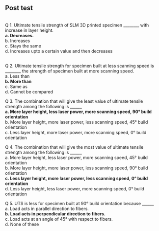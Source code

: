 ## Post test
<br>
Q 1. Ultimate tensile strength of SLM 3D printed specimen ________ with increase in layer height. <br>
<b>a. Decreases.</b><br>
b. Increases<br>
c. Stays the same<br>
d. Increases upto a certain value and then decreases<br><br>

Q 2. Ultimate tensile strength for specimen built at less scanning speed is ________ the strength of specimen built at more scanning speed.<br>
a. Less than<br>
<b>b. More than</b><br>
c. Same as<br>
d. Cannot be compared<br>

Q 3. The combination that will give the least value of ultimate tensile strength among the following is ______ <br>
<b>a. More layer height, less laser power, more scanning speed, 90° build orientation</b><br>
b. More layer height, more laser power, less scanning speed, 45° build orientation<br>
c. Less layer height, more laser power, more scanning speed, 0° build orientation<br>

Q 4. The combination that will give the most value of ultimate tensile strength among the following is ______ <br>
a. More layer height, less laser power, more scanning speed, 45° build orientation<br>
b. More layer height, more laser power, less scanning speed, 90° build orientation<br>
<b>c. Less layer height, more laser power, less scanning speed, 0° build orientation</b><br>
d. Less layer height, less laser power, more scanning speed, 0° build orientation<br>

Q 5. UTS is less for specimen built at 90° build orientation because ______<br>
a. Load acts in parallel direction to fibers.<br>
<b>b. Load acts in perpendicular direction to fibers.</b><br>
c. Load acts at an angle of 45° with respect to fibers.<br>
d. None of these<br>
